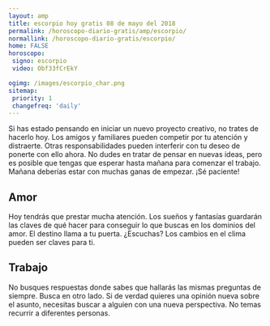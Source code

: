 ```yaml
---
layout: amp
title: escorpio hoy gratis 08 de mayo del 2018 
permalink: /horoscopo-diario-gratis/amp/escorpio/
normallink: /horoscopo-diario-gratis/escorpio/
home: FALSE
horoscopo:
 signo: escorpio
 video: Obf33fCrEkY

ogimg: /images/escorpio_char.png
sitemap:
 priority: 1
 changefreq: 'daily'
---
```



Si has estado pensando en iniciar un nuevo proyecto creativo, no trates de hacerlo hoy. Los amigos y familiares pueden competir por tu atención y distraerte. Otras responsabilidades pueden interferir con tu deseo de ponerte con ello ahora. No dudes en tratar de pensar en nuevas ideas, pero es posible que tengas que esperar hasta mañana para comenzar el trabajo. Mañana deberías estar con muchas ganas de empezar. ¡Sé paciente!

## Amor

Hoy tendrás que prestar mucha atención. Los sueños y fantasías guardarán las claves de qué hacer para conseguir lo que buscas en los dominios del amor. El destino llama a tu puerta. ¿Escuchas? Los cambios en el clima pueden ser claves para ti.

## Trabajo

No busques respuestas donde sabes que hallarás las mismas preguntas de siempre. Busca en otro lado. Si de verdad quieres una opinión nueva sobre el asunto, necesitas buscar a alguien con una nueva perspectiva. No temas recurrir a diferentes personas.